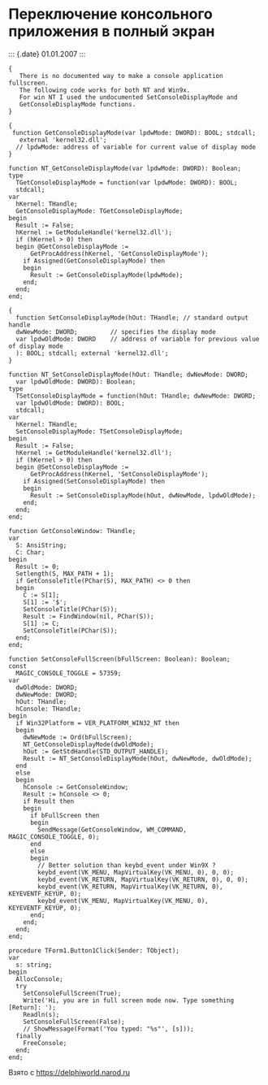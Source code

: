 Переключение консольного приложения в полный экран
==================================================

::: {.date}
01.01.2007
:::

    { 
       There is no documented way to make a console application fullscreen. 
       The following code works for both NT and Win9x. 
       For win NT I used the undocumented SetConsoleDisplayMode and 
       GetConsoleDisplayMode functions. 
    } 
     
    { 
     function GetConsoleDisplayMode(var lpdwMode: DWORD): BOOL; stdcall; 
       external 'kernel32.dll'; 
      // lpdwMode: address of variable for current value of display mode 
    } 
     
    function NT_GetConsoleDisplayMode(var lpdwMode: DWORD): Boolean; 
    type 
      TGetConsoleDisplayMode = function(var lpdwMode: DWORD): BOOL; 
      stdcall; 
    var 
      hKernel: THandle; 
      GetConsoleDisplayMode: TGetConsoleDisplayMode; 
    begin 
      Result := False; 
      hKernel := GetModuleHandle('kernel32.dll'); 
      if (hKernel > 0) then 
      begin @GetConsoleDisplayMode := 
          GetProcAddress(hKernel, 'GetConsoleDisplayMode'); 
        if Assigned(GetConsoleDisplayMode) then 
        begin 
          Result := GetConsoleDisplayMode(lpdwMode); 
        end; 
      end; 
    end; 
     
    { 
      function SetConsoleDisplayMode(hOut: THandle; // standard output handle 
      dwNewMode: DWORD;         // specifies the display mode 
      var lpdwOldMode: DWORD    // address of variable for previous value of display mode 
      ): BOOL; stdcall; external 'kernel32.dll'; 
    } 
     
    function NT_SetConsoleDisplayMode(hOut: THandle; dwNewMode: DWORD; 
      var lpdwOldMode: DWORD): Boolean; 
    type 
      TSetConsoleDisplayMode = function(hOut: THandle; dwNewMode: DWORD; 
      var lpdwOldMode: DWORD): BOOL; 
      stdcall; 
    var 
      hKernel: THandle; 
      SetConsoleDisplayMode: TSetConsoleDisplayMode; 
    begin 
      Result := False; 
      hKernel := GetModuleHandle('kernel32.dll'); 
      if (hKernel > 0) then 
      begin @SetConsoleDisplayMode := 
          GetProcAddress(hKernel, 'SetConsoleDisplayMode'); 
        if Assigned(SetConsoleDisplayMode) then 
        begin 
          Result := SetConsoleDisplayMode(hOut, dwNewMode, lpdwOldMode); 
        end; 
      end; 
    end; 
     
    function GetConsoleWindow: THandle; 
    var 
      S: AnsiString; 
      C: Char; 
    begin 
      Result := 0; 
      Setlength(S, MAX_PATH + 1); 
      if GetConsoleTitle(PChar(S), MAX_PATH) <> 0 then 
      begin 
        C := S[1]; 
        S[1] := '$'; 
        SetConsoleTitle(PChar(S)); 
        Result := FindWindow(nil, PChar(S)); 
        S[1] := C; 
        SetConsoleTitle(PChar(S)); 
      end; 
    end; 
     
    function SetConsoleFullScreen(bFullScreen: Boolean): Boolean; 
    const 
      MAGIC_CONSOLE_TOGGLE = 57359; 
    var 
      dwOldMode: DWORD; 
      dwNewMode: DWORD; 
      hOut: THandle; 
      hConsole: THandle; 
    begin 
      if Win32Platform = VER_PLATFORM_WIN32_NT then 
      begin 
        dwNewMode := Ord(bFullScreen); 
        NT_GetConsoleDisplayMode(dwOldMode); 
        hOut := GetStdHandle(STD_OUTPUT_HANDLE); 
        Result := NT_SetConsoleDisplayMode(hOut, dwNewMode, dwOldMode); 
      end 
      else 
      begin 
        hConsole := GetConsoleWindow; 
        Result := hConsole <> 0; 
        if Result then 
        begin 
          if bFullScreen then 
          begin 
            SendMessage(GetConsoleWindow, WM_COMMAND, MAGIC_CONSOLE_TOGGLE, 0); 
          end 
          else 
          begin 
            // Better solution than keybd_event under Win9X ? 
            keybd_event(VK_MENU, MapVirtualKey(VK_MENU, 0), 0, 0); 
            keybd_event(VK_RETURN, MapVirtualKey(VK_RETURN, 0), 0, 0); 
            keybd_event(VK_RETURN, MapVirtualKey(VK_RETURN, 0), KEYEVENTF_KEYUP, 0); 
            keybd_event(VK_MENU, MapVirtualKey(VK_MENU, 0), KEYEVENTF_KEYUP, 0); 
          end; 
        end; 
      end; 
    end; 
     
    procedure TForm1.Button1Click(Sender: TObject); 
    var 
      s: string; 
    begin 
      AllocConsole; 
      try 
        SetConsoleFullScreen(True); 
        Write('Hi, you are in full screen mode now. Type something [Return]: '); 
        Readln(s); 
        SetConsoleFullScreen(False); 
        // ShowMessage(Format('You typed: "%s"', [s])); 
      finally 
        FreeConsole; 
      end; 
    end;

Взято с <https://delphiworld.narod.ru>
